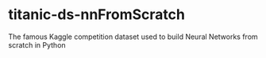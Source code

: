 # titanic-ds-nnFromScratch
The famous Kaggle competition dataset used to build Neural Networks from scratch in Python
